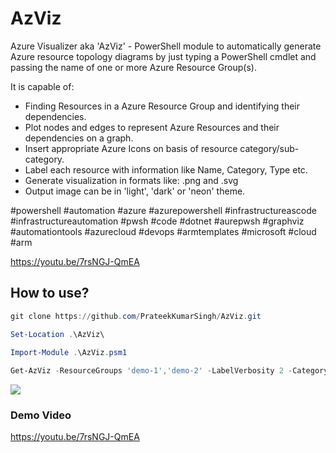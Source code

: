 # AzViz

Azure Visualizer aka 'AzViz' - PowerShell module to automatically generate Azure resource topology diagrams by just typing a PowerShell cmdlet and passing the name of one or more Azure Resource Group(s).

It is capable of:
 * Finding Resources in a Azure Resource Group and identifying their dependencies.
 * Plot nodes and edges to represent Azure Resources and their dependencies on a graph.
 * Insert appropriate Azure Icons on basis of resource category/sub-category.
 * Label each resource with information like Name, Category, Type etc.
 * Generate visualization in formats like: .png and .svg
 * Output image can be in 'light', 'dark' or 'neon' theme.

#powershell #automation #azure #azurepowershell #infrastructureascode #infrastructureautomation #pwsh #code #dotnet #aurepwsh #graphviz #automationtools #azurecloud #devops #armtemplates #microsoft #cloud #arm

https://youtu.be/7rsNGJ-QmEA


## How to use?

```PowerShell
git clone https://github.com/PrateekKumarSingh/AzViz.git

Set-Location .\AzViz\
   
Import-Module .\AzViz.psm1

Get-AzViz -ResourceGroups 'demo-1','demo-2' -LabelVerbosity 2 -CategoryDepth 2 -Theme light -Verbose -ShowGraph -OutputFormat png
```

![](https://github.com/PrateekKumarSingh/AzViz/blob/master/img/SingleResourceGroup.jpg)


### Demo Video

https://youtu.be/7rsNGJ-QmEA